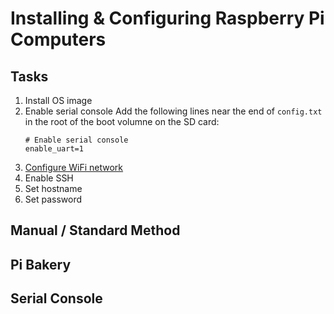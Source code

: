 # Installing & Configuring Raspberry Pi Computers

## Tasks

1. Install OS image
1. Enable serial console
   Add the following lines near the end of `config.txt` in the root of the boot volumne on the SD card:
   ```
   # Enable serial console
   enable_uart=1
   ```
1. [Configure WiFi network](network.md)
1. Enable SSH
1. Set hostname
1. Set password

## Manual / Standard Method

## Pi Bakery

## Serial Console
